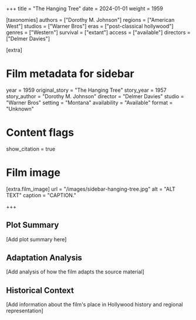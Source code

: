 +++
title = "The Hanging Tree"
date = 2024-01-01
weight = 1959

[taxonomies]
authors = ["Dorothy M. Johnson"]
regions = ["American West"]
studios = ["Warner Bros"]
eras = ["post-classical hollywood"]
genres = ["Western"]
survival = ["extant"]
access = ["available"]
directors = ["Delmer Davies"]

[extra]
# Film metadata for sidebar
year = 1959
original_story = "The Hanging Tree"
story_year = 1957
story_author = "Dorothy M. Johnson"
director = "Delmer Davies"
studio = "Warner Bros"
setting = "Montana"
availability = "Available"
format = "Unknown"

# Content flags
show_citation = true

# Film image
[extra.film_image]
url = "/images/sidebar-hanging-tree.jpg"
alt = "ALT TEXT"
caption = "CAPTION."

+++

## Plot Summary

[Add plot summary here]

## Adaptation Analysis

[Add analysis of how the film adapts the source material]

## Historical Context

[Add information about the film's place in Hollywood history and regional representation]